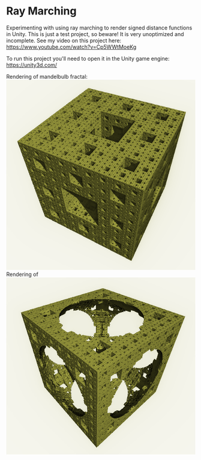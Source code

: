 # Ray Marching
Experimenting with using ray marching to render signed distance functions in Unity.
This is just a test project, so beware! It is very unoptimized and incomplete.
See my video on this project here: https://www.youtube.com/watch?v=Cp5WWtMoeKg

To run this project you'll need to open it in the Unity game engine: https://unity3d.com/

Rendering of mandelbulb fractal:
![Menger Sponge](https://github.com/unadalton2/Ray-Marching/blob/master/SamplePictures/FractalCube.png)
Rendering of 
![Menger Sponge With Cutout](https://github.com/unadalton2/Ray-Marching/blob/master/SamplePictures/FractalCubeWithCutout.png)
